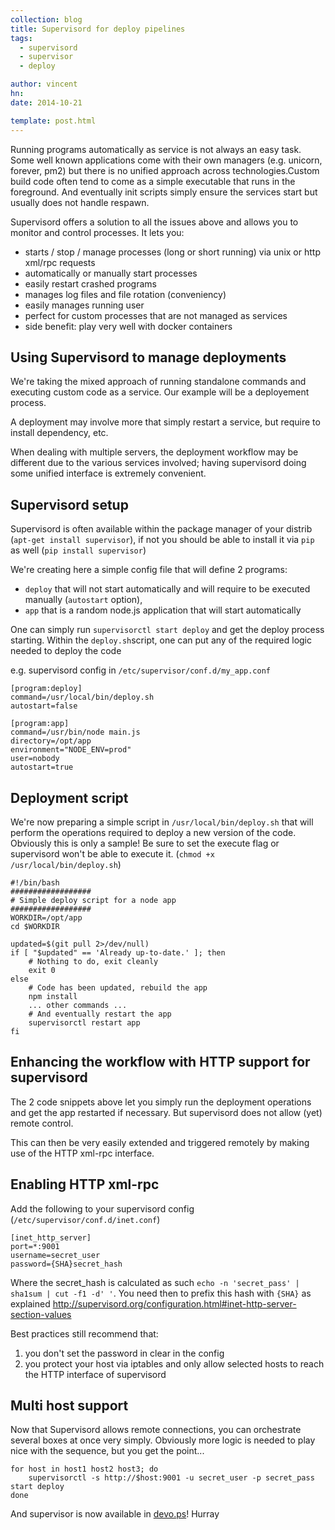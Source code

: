 ```yaml
---
collection: blog
title: Supervisord for deploy pipelines
tags:
  - supervisord
  - supervisor
  - deploy

author: vincent
hn:
date: 2014-10-21

template: post.html
---
```


Running programs automatically as service is not always an easy task. Some well known applications come with their own managers (e.g. unicorn, forever, pm2) but there is no unified approach across technologies.Custom build code often tend to come as a simple executable that runs in the foreground. And eventually init scripts simply ensure the services start but usually does not handle respawn.

Supervisord offers a solution to all the issues above and allows you to monitor and control processes. It lets you:

- starts / stop / manage processes (long or short running) via unix or http xml/rpc requests
- automatically or manually start processes
- easily restart crashed programs
- manages log files and file rotation (conveniency)
- easily manages running user
- perfect for custom processes that are not managed as services
- side benefit: play very well with docker containers

## Using Supervisord to manage deployments

We're taking the mixed approach of running standalone commands and executing custom code as a service. Our example will be a deployement process.

A deployment may involve more that simply restart a service, but require to install dependency, etc.

When dealing with multiple servers, the deployment workflow may be different due to the various services involved; having supervisord doing some unified interface is extremely convenient.

## Supervisord setup

Supervisord is often available within the package manager of your distrib (`apt-get install supervisor`), if not you should be able to install it via `pip` as well (`pip install supervisor`)

We're creating here a simple config file that will define 2 programs:
- `deploy` that will not start automatically and will require to be executed manually (`autostart` option), 
- `app` that is a random node.js application that will start automatically 

One can simply run `supervisorctl start deploy` and get the deploy process starting. Within the `deploy.sh`script, one can put any of the required logic needed to deploy the code

e.g. supervisord config in `/etc/supervisor/conf.d/my_app.conf`

    [program:deploy]
    command=/usr/local/bin/deploy.sh
    autostart=false
    
    [program:app]
    command=/usr/bin/node main.js
    directory=/opt/app
    environment="NODE_ENV=prod"
    user=nobody
    autostart=true

## Deployment script

We're now preparing a simple script in `/usr/local/bin/deploy.sh` that will perform the operations required to deploy a new version of the code. Obviously this is only a sample! Be sure to set the execute flag or supervisord won't be able to execute it. (`chmod +x /usr/local/bin/deploy.sh`)

    #!/bin/bash
    ##################
    # Simple deploy script for a node app
    ##################
    WORKDIR=/opt/app
    cd $WORKDIR
    
    updated=$(git pull 2>/dev/null)
    if [ "$updated" == 'Already up-to-date.' ]; then
        # Nothing to do, exit cleanly
        exit 0
    else
        # Code has been updated, rebuild the app
        npm install
        ... other commands ...
        # And eventually restart the app
        supervisorctl restart app
    fi

## Enhancing the workflow with HTTP support for supervisord

The 2 code snippets above let you simply run the deployment operations and get the app restarted if necessary. But supervisord does not allow (yet) remote control.

This can then be very easily extended and triggered remotely by making use of the HTTP xml-rpc interface.

## Enabling HTTP xml-rpc

Add the following to your supervisord config (`/etc/supervisor/conf.d/inet.conf`)

    [inet_http_server]
    port=*:9001
    username=secret_user
    password={SHA}secret_hash

Where the secret_hash is calculated as such `echo -n 'secret_pass' | sha1sum | cut -f1 -d' '`. You need then to prefix this hash with `{SHA}` as explained http://supervisord.org/configuration.html#inet-http-server-section-values

Best practices still recommend that:

1. you don't set the password in clear in the config
2. you protect your host via iptables and only allow selected hosts to reach the HTTP interface of supervisord

## Multi host support

Now that Supervisord allows remote connections, you can orchestrate several boxes at once very simply. Obviously more logic is needed to play nice with the sequence, but you get the point...

    for host in host1 host2 host3; do
        supervisorctl -s http://$host:9001 -u secret_user -p secret_pass start deploy
    done
    
And supervisor is now available in [devo.ps](http://devo.ps)! Hurray
